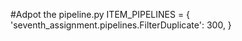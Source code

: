 #Adpot the pipeline.py
ITEM_PIPELINES = {
    'seventh_assignment.pipelines.FilterDuplicate': 300,
}
